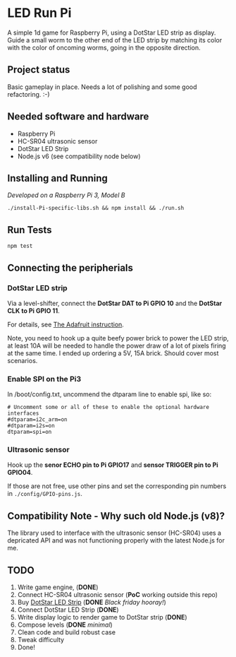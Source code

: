 # LED Run Pi
A simple 1d game for Raspberry Pi, using a DotStar LED strip as display.
Guide a small worm to the other end of the LED strip by matching its color
with the color of oncoming worms, going in the opposite direction.

## Project status
Basic gameplay in place. Needs a lot of polishing and some good refactoring. :-)

## Needed software and hardware

- Raspberry Pi
- HC-SR04 ultrasonic sensor
- DotStar LED Strip
- Node.js v6 (see compatibility node below)

## Installing and Running

_Developed on a Raspberry Pi 3, Model B_

``./install-Pi-specific-libs.sh && npm install && ./run.sh``

## Run Tests

``npm test``

## Connecting the peripherials


### DotStar LED strip

Via a level-shifter, connect the **DotStar DAT to Pi GPIO 10** and
the **DotStar CLK to Pi GPIO 11**.

For details, see [The Adafruit instruction](https://learn.adafruit.com/dotstar-pi-painter/assembly-part-1).

Note, you need to hook up a quite beefy power brick to power the LED strip, at least 10A will be needed to handle the 
power draw of a lot of pixels firing at the same time. I ended up ordering a 5V, 15A brick. Should cover most scenarios.

### Enable SPI on the Pi3

In /boot/config.txt, uncommend the dtparam line to enable spi, like so:

```
# Uncomment some or all of these to enable the optional hardware interfaces
#dtparam=i2c_arm=on
#dtparam=i2s=on
dtparam=spi=on
```

### Ultrasonic sensor

Hook up the **senor ECHO pin to Pi GPIO17** and **sensor TRIGGER pin to Pi GPIO04**.

If those are not free, use other pins and set the corresponding pin numbers in ```./config/GPIO-pins.js```.


## Compatibility Note - Why such old Node.js (v8)?
The library used to interface with the ultrasonic sensor (HC-SR04) uses a depricated API and was not functioning properly with the latest Node.js for me.

## TODO

1. Write game engine, (__DONE__)
2. Connect HC-SR04 ultrasonic sensor (__PoC__ working outside this repo)
3. Buy [DotStar LED Strip](https://www.adafruit.com/product/2242) (__DONE__ *Black friday hooray!*)
4. Connect DotStar LED Strip (__DONE__)
4. Write display logic to render game to DotStar strip (__DONE__)
5. Compose levels (__DONE__ *minimal*)
6. Clean code and build robust case
7. Tweak difficulty
8. Done!

